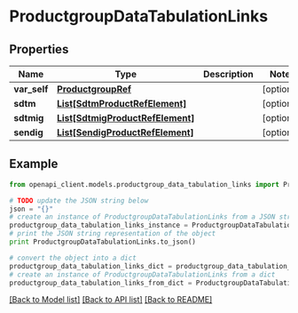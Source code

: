 # ProductgroupDataTabulationLinks


## Properties
Name | Type | Description | Notes
------------ | ------------- | ------------- | -------------
**var_self** | [**ProductgroupRef**](ProductgroupRef.md) |  | [optional] 
**sdtm** | [**List[SdtmProductRefElement]**](SdtmProductRefElement.md) |  | [optional] 
**sdtmig** | [**List[SdtmigProductRefElement]**](SdtmigProductRefElement.md) |  | [optional] 
**sendig** | [**List[SendigProductRefElement]**](SendigProductRefElement.md) |  | [optional] 

## Example

```python
from openapi_client.models.productgroup_data_tabulation_links import ProductgroupDataTabulationLinks

# TODO update the JSON string below
json = "{}"
# create an instance of ProductgroupDataTabulationLinks from a JSON string
productgroup_data_tabulation_links_instance = ProductgroupDataTabulationLinks.from_json(json)
# print the JSON string representation of the object
print ProductgroupDataTabulationLinks.to_json()

# convert the object into a dict
productgroup_data_tabulation_links_dict = productgroup_data_tabulation_links_instance.to_dict()
# create an instance of ProductgroupDataTabulationLinks from a dict
productgroup_data_tabulation_links_from_dict = ProductgroupDataTabulationLinks.from_dict(productgroup_data_tabulation_links_dict)
```
[[Back to Model list]](../README.md#documentation-for-models) [[Back to API list]](../README.md#documentation-for-api-endpoints) [[Back to README]](../README.md)


